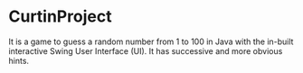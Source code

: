 # CurtinProject
It is a game to guess a random number from 1 to 100 in Java with the in-built interactive Swing User Interface (UI).  It has successive and more obvious hints.
